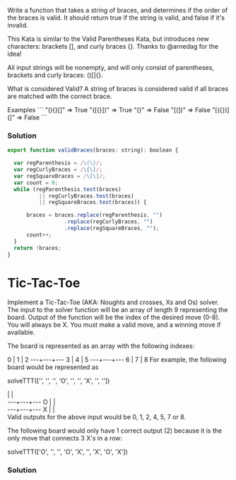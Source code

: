 Write a function that takes a string of braces, and determines if the order of the braces is valid. It should return true if the string is valid, and false if it's invalid.

This Kata is similar to the Valid Parentheses Kata, but introduces new characters: brackets [], and curly braces {}. Thanks to @arnedag for the idea!

All input strings will be nonempty, and will only consist of parentheses, brackets and curly braces: ()[]{}.

What is considered Valid?
A string of braces is considered valid if all braces are matched with the correct brace.

Examples
´´´
"(){}[]"   =>  True
"([{}])"   =>  True
"(}"       =>  False
"[(])"     =>  False
"[({})](]" =>  False
´´´
### Solution
```javascript
export function validBraces(braces: string): boolean {

  var regParenthesis = /\(\)/;
  var regCurlyBraces = /\{\}/;
  var regSquareBraces = /\[\]/;
  var count = 0;
  while (regParenthesis.test(braces) 
          || regCurlyBraces.test(braces) 
          || regSquareBraces.test(braces)) {

      braces = braces.replace(regParenthesis, "")
                  .replace(regCurlyBraces, "")
                  .replace(regSquareBraces, ""); 
      count++;
  }
  return !braces;
}
```
# Tic-Tac-Toe
Implement a Tic-Tac-Toe (AKA: Noughts and crosses, Xs and Os) solver. The input to the solver function will be an array of length 9 representing the board. Output of the function will be the index of the desired move (0-8). You will always be X. You must make a valid move, and a winning move if available.

The board is represented as an array with the following indexes:

 0 | 1 | 2
---+---+---
 3 | 4 | 5
---+---+---
 6 | 7 | 8 
For example, the following board would be represented as

solveTTT(['', '', '', 'O', '', '', 'X', '', ''])

   |   |  
---+---+---
 O |   |  
---+---+---
 X |   |   
Valid outputs for the above input would be 0, 1, 2, 4, 5, 7 or 8.

The following board would only have 1 correct output (2) because it is the only move that connects 3 X's in a row:

solveTTT(['O', '', '', 'O', 'X', '', 'X', 'O', 'X'])
### Solution
```javascript
```